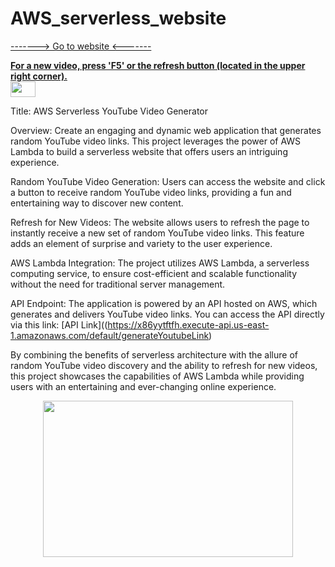 # AWS_serverless_website 
[-------> Go to website <-------](https://x86yytftfh.execute-api.us-east-1.amazonaws.com/default/generateYoutubeLink)  

<ins>**For a new video, press 'F5' or the refresh button (located in the upper right corner).**</ins>  
<img width="40" height="25" src="https://cdn.discordapp.com/attachments/359470187088576514/1152316266166616114/image-removebg-preview_3.png">

Title: AWS Serverless YouTube Video Generator

Overview:
Create an engaging and dynamic web application that generates random YouTube video links. This project leverages the power of AWS Lambda to build a serverless website that offers users an intriguing experience.

Random YouTube Video Generation: Users can access the website and click a button to receive random YouTube video links, providing a fun and entertaining way to discover new content.

Refresh for New Videos: The website allows users to refresh the page to instantly receive a new set of random YouTube video links. This feature adds an element of surprise and variety to the user experience.

AWS Lambda Integration: The project utilizes AWS Lambda, a serverless computing service, to ensure cost-efficient and scalable functionality without the need for traditional server management.

API Endpoint: The application is powered by an API hosted on AWS, which generates and delivers YouTube video links. You can access the API directly via this link: [API Link]((https://x86yytftfh.execute-api.us-east-1.amazonaws.com/default/generateYoutubeLink)

By combining the benefits of serverless architecture with the allure of random YouTube video discovery and the ability to refresh for new videos, this project showcases the capabilities of AWS Lambda while providing users with an entertaining and ever-changing online experience.


<p align="center">
   <img width="400" height="250" src="https://cdn.discordapp.com/attachments/359470187088576514/1152314708465045614/image.png">
